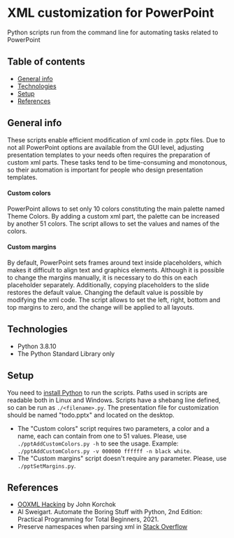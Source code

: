 # XML customization for PowerPoint
Python scripts run from the command line for automating tasks related to PowerPoint
## Table of contents
* [General info](#general-info)
* [Technologies](#technologies)
* [Setup](#setup)
* [References](#references)
## General info
These scripts enable efficient modification of xml code in .pptx files. Due to not all PowerPoint options are available from the GUI level, adjusting presentation templates to your needs often requires the preparation of custom xml parts. These tasks tend to be time-consuming and monotonous, so their automation is important for people who design presentation templates.
#### Custom colors
PowerPoint allows to set only 10 colors constituting the main palette named Theme Colors. By adding a custom xml part, the palette can be increased by another 51 colors. The script allows to set the values and names of the colors.
#### Custom margins
By default, PowerPoint sets frames around text inside placeholders, which makes it difficult to align text and graphics elements. Although it is possible to change the margins manually, it is necessary to do this on each placeholder separately. Additionally, copying placeholders to the slide restores the default value. Changing the default value is possible by modifying the xml code. The script allows to set the left, right, bottom and top margins to zero, and the change will be applied to all layouts.
## Technologies
* Python 3.8.10
* The Python Standard Library only
## Setup
You need to [install Python](https://www.python.org/downloads/) to run the scripts. Paths used in scripts are readable both in Linux and Windows.
Scripts have a shebang line defined, so can be run as ```./<filename>.py```. The presentation file for customization should be named "todo.pptx" and located on the desktop.
* The "Custom colors" script requires two parameters, a color and a name, each can contain from one to 51 values. Please, use ```./pptAddCustomColors.py -h``` to see the usage. Example: ```./pptAddCustomColors.py -v 000000 ffffff -n black white```.
* The "Custom margins" script doesn't require any parameter. Please, use ```./pptSetMargins.py```.
## References
* [OOXML Hacking](https://www.brandwares.com/bestpractices/category/xml-hacks/) by John Korchok
* Al Sweigart. Automate the Boring Stuff with Python, 2nd Edition: Practical Programming for Total Beginners, 2021.
* Preserve namespaces when parsing xml in [Stack Overflow](https://stackoverflow.com/questions/54439309/how-to-preserve-namespaces-when-parsing-xml-via-elementtree-in-python)
